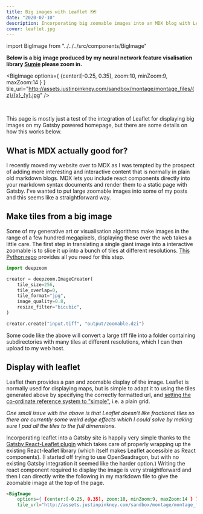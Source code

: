 ```yaml
---
title: Big images with Leaflet 🗺️
date: "2020-07-10"
description: Incorporating big zoomable images into an MDX blog with Leaflet
cover: leaflet.jpg  
---
```


import BigImage from "../../../src/components/BigImage"

__Below is a big image produced by my neural network feature visalisation library [Sumie](https://github.com/justinpinkney/sumie) please zoom in.__

<BigImage 
    options={ {center:[-0.25, 0.35], zoom:10, minZoom:9, maxZoom:14 } } 
    tile_url="http://assets.justinpinkney.com/sandbox/montage/montage_files/{z}/{x}_{y}.jpg" />

<br />

This page is mostly just a test of the integration of Leaflet for displaying big images on my Gatsby powered homepage, but there are some details on how this works below.

## What is MDX actually good for?

I recently moved my website over to MDX as I was tempted by the prospect of adding more interesting and interactive content that is normally in plain old markdown blogs. MDX lets you include react components directly into your markdown syntax documents and render them to a static page with Gatsby. I've wanted to put large zoomable images into some of my posts and this seems like a straightforward way.

## Make tiles from a big image

Some of my generative art or visualisation algorithms make images in the range of a few hundred megapixels, displaying these over the web takes a little care. The first step in translating a single giant image into a interactive zoomable is to slice it up into a bunch of tiles at different resolutions. [This Python repo](https://github.com/openzoom/deepzoom.py) provides all you need for this step.

```Python
import deepzoom

creator = deepzoom.ImageCreator(
    tile_size=256,
    tile_overlap=0,
    tile_format="jpg",
    image_quality=0.8,
    resize_filter="bicubic",
)

creator.create("input.tiff", "output/zoomable.dzi")
```

Some code like the above will convert a large tiff file into a folder containing subdirectories with many tiles at different resolutions, which I can then upload to my web host.

## Display with leaflet

Leaflet then provides a pan and zoomable display of the image. Leaflet is normally used for displaying maps, but is simple to adapt it to using the tiles generated above by specifying the correctly formatted url, and [setting the co-ordinate reference system to "simple"](https://leafletjs.com/examples/crs-simple/crs-simple.html), i.e. a plain grid.

_One small issue with the above is that Leaflet doesn't like fractional tiles so there are currently some weird edge effects which I could solve by making sure I pad all the tiles to the full dimensions._

Incorporating leaflet into a Gatsby site is happily very simple thanks to the [Gatsby React-Leaflet plugin](https://github.com/dweirich/gatsby-plugin-react-leaflet) which takes care of properly wrapping up the existing React-leaflet library (which itself makes Leaflet accessible as React components). (I started off trying to use OpenSeadragon, but with no existing Gatsby integration it seemed like the harder option.) Writing the react component required to display the image is very straightforward and then I can directly write the following in my markdown file to give the zoomable image at the top of the page.

```markdown
<BigImage 
    options={ {center:[-0.25, 0.35], zoom:10, minZoom:9, maxZoom:14 } } 
    tile_url="http://assets.justinpinkney.com/sandbox/montage/montage_files/{z}/{x}_{y}.jpg" />
```
